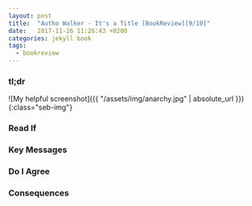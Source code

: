 ```yaml
---
layout: post
title:  "Autho Walker - It's a Title [BookReview][9/10]"
date:   2017-11-26 11:26:43 +0200
categories: jekyll book
tags:
  - bookreview
---
```

### 
### tl;dr

![My helpful screenshot]({{ "/assets/img/anarchy.jpg" | absolute_url }}){:class="seb-img"}

### Read If
### Key Messages
### Do I Agree
### Consequences